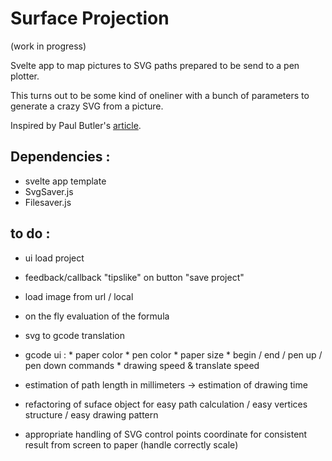 # Surface Projection
(work in progress)


Svelte app to map pictures to SVG paths prepared to be send to a pen plotter.

This turns out to be some kind of oneliner with a bunch of parameters to generate a crazy SVG from a picture.

Inspired by Paul Butler's [article](https://nb.paulbutler.org/surface-projection/).


## Dependencies :
*  svelte app template
*  SvgSaver.js
*  Filesaver.js



## to do :
*  ui load project
*  feedback/callback "tipslike" on button "save project"
*  load image from url / local
*  on the fly evaluation of the formula
*  svg to gcode translation
*  gcode ui :   *  paper color
                *  pen color
                *  paper size
                *  begin / end / pen up / pen down commands
                *  drawing speed & translate speed

*  estimation of path length in millimeters -> estimation of drawing time
*  refactoring of suface object for easy path calculation / easy vertices structure / easy drawing pattern
*  appropriate handling of SVG control points coordinate for consistent result from screen to paper (handle correctly scale)

